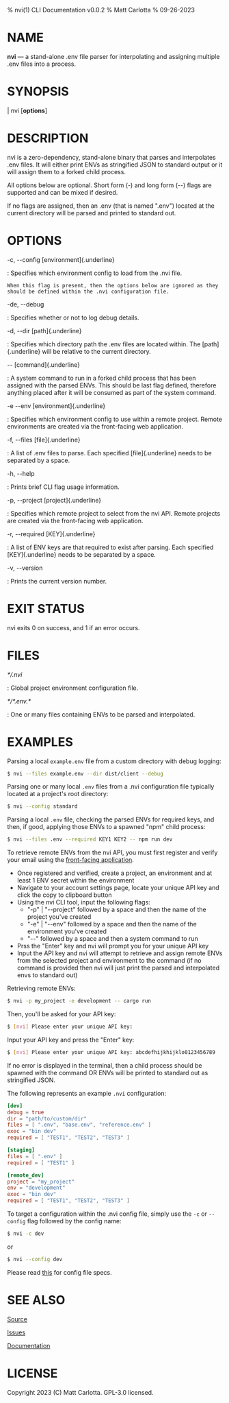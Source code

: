 % nvi(1) CLI Documentation v0.0.2 
% Matt Carlotta
% 09-26-2023

# NAME

**nvi** — a stand-alone .env file parser for interpolating and assigning multiple .env files into a process.

# SYNOPSIS

| nvi \[**options**]

# DESCRIPTION

nvi is a zero-dependency, stand-alone binary that parses and interpolates .env files.
It will either print ENVs as stringified JSON to standard output or it will
assign them to a forked child process. 

All options below are optional. Short form (-) and long form (\--) flags are supported 
and can be mixed if desired.

If no flags are assigned, then an .env (that is named ".env") located at the current 
directory will be parsed and printed to standard out.

# OPTIONS

-c, \--config [environment]{.underline}

:  Specifies which environment config to load from the .nvi file. 

    When this flag is present, then the options below are ignored as they should be defined within the .nvi configuration file.

-de, \--debug

:   Specifies whether or not to log debug details.

-d, \--dir [path]{.underline}

:   Specifies which directory path the .env files are located within. The [path]{.underline} will be relative to the current directory.

\-- [command]{.underline}

:   A system command to run in a forked child process that has been assigned with the parsed ENVs. This should be last flag defined, therefore anything placed after it will be consumed as part of the system command.

-e  \--env [environment]{.underline}

:   Specifies which environment config to use within a remote project. Remote environments are created via the front-facing web application.

-f, \--files [file]{.underline}

:   A list of .env files to parse. Each specified [file]{.underline} needs to be separated by a space.

-h, \--help

:   Prints brief CLI flag usage information.

-p, \--project [project]{.underline}

:   Specifies which remote project to select from the nvi API. Remote projects are created via the front-facing web application.

-r, \--required [KEY]{.underline}

:   A list of ENV keys are that required to exist after parsing. Each specified [KEY]{.underline} needs to be separated by a space.

-v, \--version

:   Prints the current version number.

# EXIT STATUS

nvi exits 0 on success, and 1 if an error occurs.

# FILES

*\*/.nvi*

:   Global project environment configuration file.

*\*/\*.env.\**

:   One or many files containing ENVs to be parsed and interpolated.

# EXAMPLES

Parsing a local `example.env` file from a custom directory with debug logging:
```bash
$ nvi --files example.env --dir dist/client --debug
```

Parsing one or many local `.env` files from a .nvi configuration file typically located at a project's root directory:
```bash
$ nvi --config standard
```

Parsing a local `.env` file, checking the parsed ENVs for required keys, and then, if good, applying those ENVs to a spawned "npm" child process:
```bash
$ nvi --files .env --required KEY1 KEY2 -- npm run dev
```

To retrieve remote ENVs from the nvi API, you must first register and verify your email using the [front-facing application](https://github.com/mattcarlotta/nvi-app). 
- Once registered and verified, create a project, an environment and at least 1 ENV secret within the environment
- Navigate to your account settings page, locate your unique API key and click the copy to clipboard button
- Using the nvi CLI tool, input the following flags:
    - "-p" | "--project" followed by a space and then the name of the project you've created
    - "-e" | "--env" followed by a space and then the name of the environment you've created
    - "--" followed by a space and then a system command to run 
- Prss the "Enter" key and nvi will prompt you for your unique API key
- Input the API key and nvi will attempt to retrieve and assign remote ENVs from the selected project and environment to the command (if no command is provided then nvi will just print the parsed and interpolated envs to standard out)

Retrieving remote ENVs:
```bash
$ nvi -p my_project -e development -- cargo run
```

Then, you'll be asked for your API key:
```bash
$ [nvi] Please enter your unique API key: 
```

Input your API key and press the "Enter" key:
```bash
$ [nvi] Please enter your unique API key: abcdefhijkhijklo0123456789
```

If no error is displayed in the terminal, then a child process should be spawned with the command OR ENVs will be printed to standard out as stringified JSON.

The following represents an example `.nvi` configuration:
```toml
[dev]
debug = true
dir = "path/to/custom/dir"
files = [ ".env", "base.env", "reference.env" ]
exec = "bin dev"
required = [ "TEST1", "TEST2", "TEST3" ]

[staging]
files = [ ".env" ]
required = [ "TEST1" ]

[remote_dev]
project = "my_project"
env = "development"
exec = "bin dev"
required = [ "TEST1", "TEST2", "TEST3" ]
```

To target a configuration within the .nvi config file, simply use the `-c` or `--config` flag followed by the config name:
```bash
$ nvi -c dev
```
or
```bash
$ nvi --config dev
```

Please read [this](https://github.com/mattcarlotta/nvi#what-are-the-nvi-configuration-file-specs) for config file specs.

# SEE ALSO
[Source](https://github.com/mattcarlotta/nvi)

[Issues](https://github.com/mattcarlotta/nvi/issues)

[Documentation](https://github.com/mattcarlotta/nvi#README)

# LICENSE

Copyright 2023 (C) Matt Carlotta. GPL-3.0 licensed.
